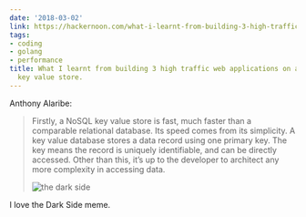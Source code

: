 ```yaml
---
date: '2018-03-02'
link: https://hackernoon.com/what-i-learnt-from-building-3-high-traffic-web-applications-on-an-embedded-key-value-store-68d47249774f
tags:
- coding
- golang
- performance
title: What I learnt from building 3 high traffic web applications on an embedded
  key value store.
---
```


Anthony Alaribe:

>Firstly, a NoSQL key value store is fast, much faster than a comparable relational database. Its speed comes from its simplicity. A key value database stores a data record using one primary key. The key means the record is uniquely identifiable, and can be directly accessed. Other than this, it’s up to the developer to architect any more complexity in accessing data.
>
>![the dark side](https://cdn-images-1.medium.com/max/800/1*zTzSNjtU-kudy78iZss1vw.png)

I love the Dark Side meme.
